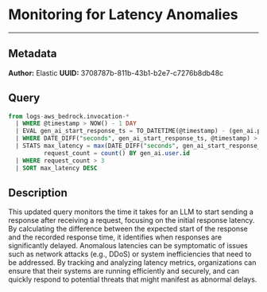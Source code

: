 # Monitoring for Latency Anomalies

---

## Metadata

**Author:** Elastic
**UUID:** 3708787b-811b-43b1-b2e7-c7276b8db48c

## Query

```sql
from logs-aws_bedrock.invocation-*
  | WHERE @timestamp > NOW() - 1 DAY
  | EVAL gen_ai_start_response_ts = TO_DATETIME(@timestamp) - (gen_ai.performance.start_response_time / 1000)
  | WHERE DATE_DIFF("seconds", gen_ai_start_response_ts, @timestamp) > 5
  | STATS max_latency = max(DATE_DIFF("seconds", gen_ai_start_response_ts, @timestamp)),
          request_count = count() BY gen_ai.user.id
  | WHERE request_count > 3
  | SORT max_latency DESC

```

## Description

This updated query monitors the time it takes for an LLM to start sending a response after receiving a request, focusing on the initial response latency. By calculating the difference between the expected start of the response and the recorded response time, it identifies when responses are significantly delayed. Anomalous latencies can be symptomatic of issues such as network attacks (e.g., DDoS) or system inefficiencies that need to be addressed. By tracking and analyzing latency metrics, organizations can ensure that their systems are running efficiently and securely, and can quickly respond to potential threats that might manifest as abnormal delays.

